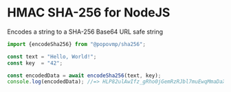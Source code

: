 # HMAC SHA-256 for NodeJS

Encodes a string to a SHA-256 Base64 URL safe string

```javascript
import {encodeSha256} from "@popovmp/sha256";

const text = "Hello, World!";
const key  = "42";

const encodedData = await encodeSha256(text, key);
console.log(encodedData); //=> HLP82ulAwIfz_gRho0jGemRzRJbl7muEwqMmaDaXggI
```
